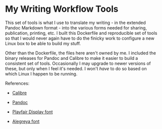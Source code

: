 # My Writing Workflow Tools

This set of tools is what I use to translate my writing - in the
extended Pandoc Markdown format - into the various forms needed for
sharing, publication, printing, etc. I built this Dockerfile and
reproducible set of tools so that I would never again have to do the
finicky work to configure a new Linux box to be able to build my
stuff.

Other than the Dockerfile, the files here aren't owned by me. I
included the binary releases for Pandoc and Calibre to make it easier
to build a consistent set of tools. Occasionally I may upgrade to
newer versions of these, but only when I feel it's needed. I won't
_have_ to do so based on which Linux I happen to be running.

References:

* [Calibre](https://github.com/kovidgoyal/calibre)

* [Pandoc](https://github.com/jgm/pandoc)

* [Playfair Display font](https://www.fontsquirrel.com/fonts/playfair-display)

* [Alegreya font](https://www.fontsquirrel.com/fonts/alegreya)
